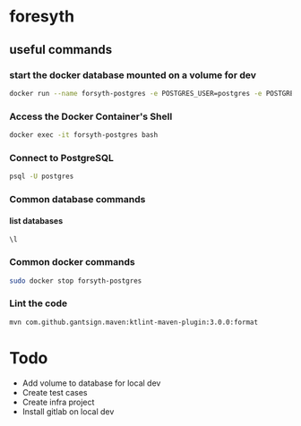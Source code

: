 # foresyth

## useful commands

### start the docker database mounted on a volume for dev

```bash
docker run --name forsyth-postgres -e POSTGRES_USER=postgres -e POSTGRES_PASSWORD=postgres -e POSTGRES_DB=foresyth -p 5432:5432 -v /home/user/postgres-data-dev:/var/lib/postgresql/data -d postgres

```

### Access the Docker Container's Shell
```bash
docker exec -it forsyth-postgres bash

```

### Connect to PostgreSQL
```bash
psql -U postgres
```

### Common database commands
#### list databases
```
\l
```

### Common docker commands
```bash
sudo docker stop forsyth-postgres
```

### Lint the code
```bash
mvn com.github.gantsign.maven:ktlint-maven-plugin:3.0.0:format
```
# Todo
 - Add volume to database for local dev
 - Create test cases
 - Create infra project
 - Install gitlab on local dev